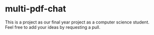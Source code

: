 # multi-pdf-chat
This is a project as our final year project as a computer science student. Feel free to add your ideas by requesting a pull.
